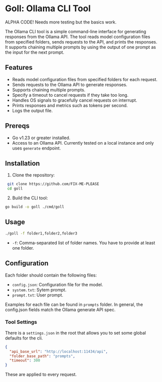 # Goll: Ollama CLI Tool

ALPHA CODE! Needs more testing but the basics work.

The Ollama CLI tool is a simple command-line interface for generating responses from the Ollama API. The tool reads model configuration files from specified folders, sends requests to the API, and prints the responses. It supports chaining multiple prompts by using the output of one prompt as the input for the next prompt.

## Features

- Reads model configuration files from specified folders for each request.
- Sends requests to the Ollama API to generate responses.
- Supports chaining multiple prompts.
- Specify a timeout to cancel requests if they take too long.
- Handles OS signals to gracefully cancel requests on interrupt.
- Prints responses and metrics such as tokens per second.
- Logs the output file.

## Prereqs

- Go v1.23 or greater installed.
- Access to an Ollama API.  Currently tested on a local instance and only uses `generate` endpoint.

## Installation

1. Clone the repository:
  
  ```sh
   git clone https://github.com/FIX-ME-PLEASE
   cd goll
  ```

2. Build the CLI tool:

  ```sh
  go build -o goll ./cmd/goll
  ```

## Usage

  ```sh
  ./goll -f folder1,folder2,folder3
  ```

- `-f`: Comma-separated list of folder names.  You have to provide at least one folder.

## Configuration

Each folder should contain the following files:

- `config.json`: Configuration file for the model.
- `system.txt`: Sytem prompt.
- `prompt.txt`: User prompt.

Examples for each file can be found in `prompts` folder.  In general, the config.json fields match the Ollama generate API spec.

### Tool Settings

There is a `settings.json` in the root that allows you to set some global defaults for the cli.

```json
{
  "api_base_url": "http://localhost:11434/api",
  "folder_base_path": "prompts",
  "timeout": 300
}
```

These are applied to every request.
